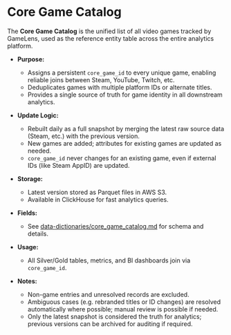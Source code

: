# Core Game Catalog

The **Core Game Catalog** is the unified list of all video games tracked by GameLens, used as the reference entity table across the entire analytics platform.

- **Purpose:**
  - Assigns a persistent `core_game_id` to every unique game, enabling reliable joins between Steam, YouTube, Twitch, etc.
  - Deduplicates games with multiple platform IDs or alternate titles.
  - Provides a single source of truth for game identity in all downstream analytics.

- **Update Logic:**
  - Rebuilt daily as a full snapshot by merging the latest raw source data (Steam, etc.) with the previous version.
  - New games are added; attributes for existing games are updated as needed.
  - `core_game_id` never changes for an existing game, even if external IDs (like Steam AppID) are updated.

- **Storage:**
  - Latest version stored as Parquet files in AWS S3.
  - Available in ClickHouse for fast analytics queries.

- **Fields:**
  - See [data-dictionaries/core_game_catalog.md](../data-dictionaries/core_game_catalog.md) for schema and details.

- **Usage:**
  - All Silver/Gold tables, metrics, and BI dashboards join via `core_game_id`.

- **Notes:**
  - Non-game entries and unresolved records are excluded.
  - Ambiguous cases (e.g. rebranded titles or ID changes) are resolved automatically where possible; manual review is possible if needed.
  - Only the latest snapshot is considered the truth for analytics; previous versions can be archived for auditing if required.
